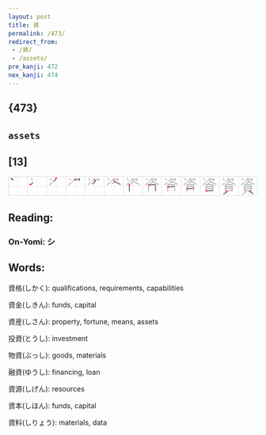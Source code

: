 ```yaml
---
layout: post
title: 資
permalink: /473/
redirect_from:
 - /資/
 - /assets/
pre_kanji: 472
nex_kanji: 474
---
```


## {473}

## `assets`

## [13]

<div class="stroke"><img src="../images/E8B387.png" /></div>

## Reading:

### On-Yomi: シ

## Words:

資格(しかく): qualifications, requirements, capabilities

資金(しきん): funds, capital

資産(しさん): property, fortune, means, assets

投資(とうし): investment

物資(ぶっし): goods, materials

融資(ゆうし): financing, loan

資源(しげん): resources

資本(しほん): funds, capital

資料(しりょう): materials, data
